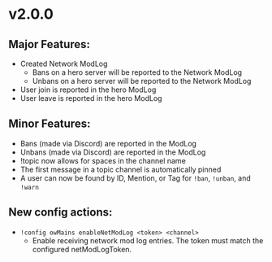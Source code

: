 # v2.0.0

## Major Features:

- Created Network ModLog
    - Bans on a hero server will be reported to the Network ModLog
    - Unbans on a hero server will be reported to the Network ModLog
- User join is reported in the hero ModLog
- User leave is reported in the hero ModLog

## Minor Features:

- Bans (made via Discord) are reported in the ModLog
- Unbans (made via Discord) are reported in the ModLog
- !topic now allows for spaces in the channel name
- The first message in a topic channel is automatically pinned
- A user can now be found by ID, Mention, or Tag for `!ban`, `!unban`, and `!warn` 

## New config actions:

- `!config owMains enableNetModLog <token> <channel>`
    - Enable receiving network mod log entries. The token must match the configured netModLogToken.
